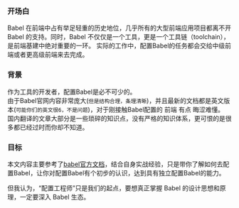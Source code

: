 <!--
 * @Desc: 
 * @FilePath: /tutor-babel/docs/README.md
 * @Author: liujianwei1
 * @Date: 2021-05-14 11:15:59
 * @LastEditors: liujianwei1
 * @Reference Desc: 
-->

### 开场白
Babel 在前端中占有举足轻重的历史地位，几乎所有的大型前端应用项目都离不开 Babel 的支持。同时，Babel 不仅仅是一个工具，更是一个工具链（toolchain），是前端基建中绝对重要的一环。
实际的工作中，配置Babel的任务都会交给中级前端或者更高级前端来去完成。

### 背景
作为工具的开发者，配置Babel是必不可少的。  
由于Babel官网内容非常庞大(`但是结构合理，条理清晰`)，并且最新的文档都是英文版本(`可能你们的英文很6，不是问题`)，对于刚接触Babel配置的 前端 有点 晦涩难懂。  
国内翻译的文章大部分是一些琐碎的知识点，没有严格的知识体系，更可恨的是很多都已经过时而你却不知道。

### 目标
本文内容主要参考了[babel官方文档](https://babeljs.io/docs/en/)，结合自身实战经验，只是带你了解如何去配置Babel，让你对配置Babel有个初步的认识，达到具有独立配置Babel的能力。  

但我认为，“配置工程师”只是我们的起点，要想真正掌握 Babel 的设计思想和原理，一定要深入 Babel 生态。